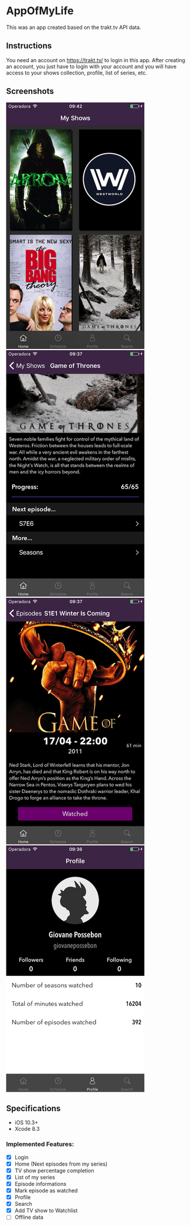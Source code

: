 # AppOfMyLife
  
  This was an app created based on the trakt.tv API data.
  
## Instructions

  You need an account on https://trakt.tv/ to login in this app. After creating an account, you just have to login with your account and you will have access to your shows collection, profile, list of series, etc.

## Screenshots

![1](https://github.com/giovanepossebon/appofmylife/blob/master/AppOfMyLife/ScreenShots/1.png) ![4](https://github.com/giovanepossebon/appofmylife/blob/master/AppOfMyLife/ScreenShots/4.png) ![6](https://github.com/giovanepossebon/appofmylife/blob/master/AppOfMyLife/ScreenShots/6.png) ![3](https://github.com/giovanepossebon/appofmylife/blob/master/AppOfMyLife/ScreenShots/3.png)

## Specifications

- iOS 10.3+
- Xcode 8.3

### Implemented Features:

- [x] Login
- [x] Home (Next episodes from my series)
- [x] TV show percentage completion
- [x] List of my series
- [x] Episode informations
- [x] Mark episode as watched
- [x] Profile
- [x] Search
- [x] Add TV show to Watchlist
- [ ] Offline data

